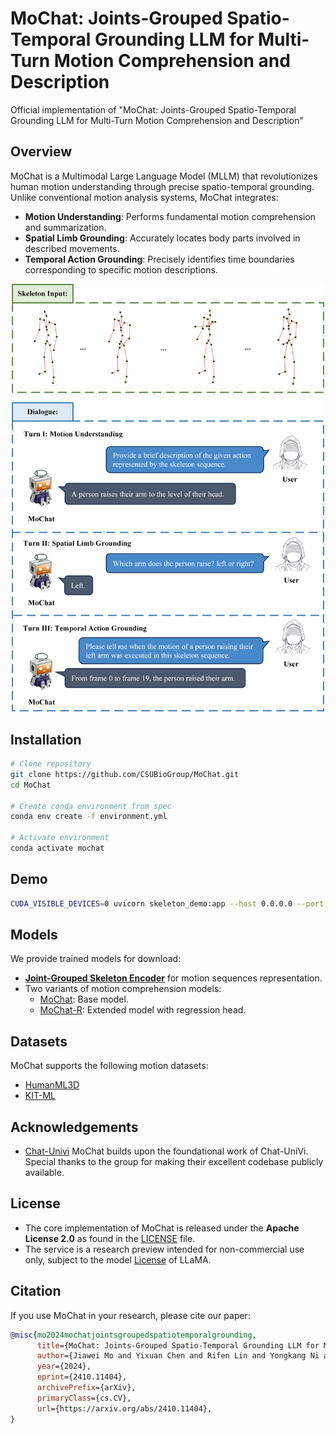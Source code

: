 # MoChat: Joints-Grouped Spatio-Temporal Grounding LLM for Multi-Turn Motion Comprehension and Description

Official implementation of "MoChat: Joints-Grouped Spatio-Temporal Grounding LLM for Multi-Turn Motion Comprehension and Description"

## Overview

MoChat is a Multimodal Large Language Model (MLLM) that revolutionizes human motion understanding through precise spatio-temporal grounding. Unlike conventional motion analysis systems, MoChat integrates:
- **Motion Understanding**: Performs fundamental motion comprehension and summarization.
- **Spatial Limb Grounding**: Accurately locates body parts involved in described movements.
- **Temporal Action Grounding**: Precisely identifies time boundaries corresponding to specific motion descriptions.

<div align=center>
<img src="img/mo1.png" width="500px">
</div>

## Installation

```bash
# Clone repository
git clone https://github.com/CSUBioGroup/MoChat.git
cd MoChat

# Create conda environment from spec
conda env create -f environment.yml

# Activate environment
conda activate mochat
```

## Demo
```bash
CUDA_VISIBLE_DEVICES=0 uvicorn skeleton_demo:app --host 0.0.0.0 --port 7070
```

## Models

We provide trained models for download:  
- **[Joint-Grouped Skeleton Encoder](https://huggingface.co/CSUBioGroup/MoChat/tree/main)** for motion sequences representation.  
- Two variants of motion comprehension models:  
  - [MoChat](https://huggingface.co/CSUBioGroup/MoChat/tree/main): Base model. 
  - [MoChat-R](https://huggingface.co/CSUBioGroup/MoChat/tree/main): Extended model with regression head.

## Datasets

MoChat supports the following motion datasets:

- [HumanML3D](https://github.com/EricGuo5513/HumanML3D)
- [KIT-ML](https://drive.google.com/drive/folders/1D3bf2G2o4Hv-Ale26YW18r1Wrh7oIAwK?usp=sharing)

## Acknowledgements

- [Chat-Univi](https://github.com/PKU-YuanGroup/Chat-UniVi) MoChat builds upon the foundational work of Chat-UniVi. Special thanks to the group for making their excellent codebase publicly available.

## License

* The core implementation of MoChat is released under the **Apache License 2.0** as found in the [LICENSE](LICENSE) file.
* The service is a research preview intended for non-commercial use only, subject to the model [License](https://github.com/facebookresearch/llama/blob/main/MODEL_CARD.md) of LLaMA.


## Citation

If you use MoChat in your research, please cite our paper:

```bibtex
@misc{mo2024mochatjointsgroupedspatiotemporalgrounding,
      title={MoChat: Joints-Grouped Spatio-Temporal Grounding LLM for Multi-Turn Motion Comprehension and Description}, 
      author={Jiawei Mo and Yixuan Chen and Rifen Lin and Yongkang Ni and Min Zeng and Xiping Hu and Min Li},
      year={2024},
      eprint={2410.11404},
      archivePrefix={arXiv},
      primaryClass={cs.CV},
      url={https://arxiv.org/abs/2410.11404}, 
}
```
